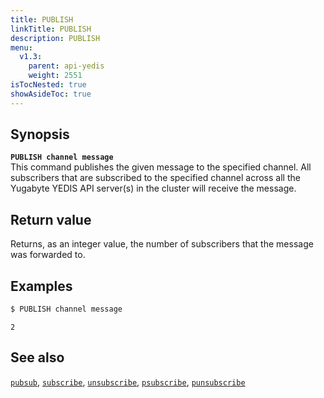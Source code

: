 ```yaml
---
title: PUBLISH
linkTitle: PUBLISH
description: PUBLISH
menu:
  v1.3:
    parent: api-yedis
    weight: 2551
isTocNested: true
showAsideToc: true
---
```


## Synopsis

<b>`PUBLISH channel message`</b><br>
This command publishes the given message to the specified channel. All subscribers that are subscribed to the specified channel
across all the Yugabyte YEDIS API server(s) in the cluster will receive the message.

## Return value

Returns, as an integer value, the number of subscribers that the message was forwarded to.

## Examples

```sh
$ PUBLISH channel message
```

```
2
```

## See also

[`pubsub`](../pubsub/), 
[`subscribe`](../subscribe/), 
[`unsubscribe`](../unsubscribe/), 
[`psubscribe`](../psubscribe/), 
[`punsubscribe`](../punsubscribe/)
